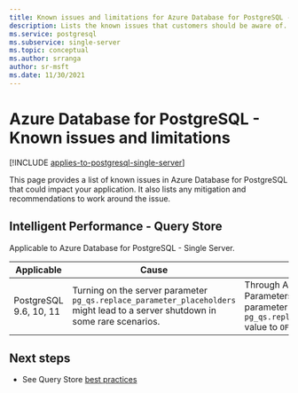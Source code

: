 ```yaml
---
title: Known issues and limitations for Azure Database for PostgreSQL - Single Server and Flexible Server
description: Lists the known issues that customers should be aware of.
ms.service: postgresql
ms.subservice: single-server
ms.topic: conceptual
ms.author: srranga
author: sr-msft
ms.date: 11/30/2021
---
```


# Azure Database for PostgreSQL - Known issues and limitations

[!INCLUDE [applies-to-postgresql-single-server](../includes/applies-to-postgresql-single-server.md)]

This page provides a list of known issues in Azure Database for PostgreSQL that could impact your application. It also lists any mitigation and recommendations to work around the issue.

## Intelligent Performance - Query Store

Applicable to Azure Database for PostgreSQL - Single Server.

| Applicable | Cause | Remediation|
| ----- | ------ | ---- | 
| PostgreSQL 9.6, 10, 11 | Turning on the server parameter `pg_qs.replace_parameter_placeholders` might lead to a server shutdown in some rare scenarios. | Through Azure Portal, Server Parameters section, turn the parameter `pg_qs.replace_parameter_placeholders` value to `OFF` and save.   | 


## Next steps
- See Query Store [best practices](./concepts-query-store-best-practices.md)
